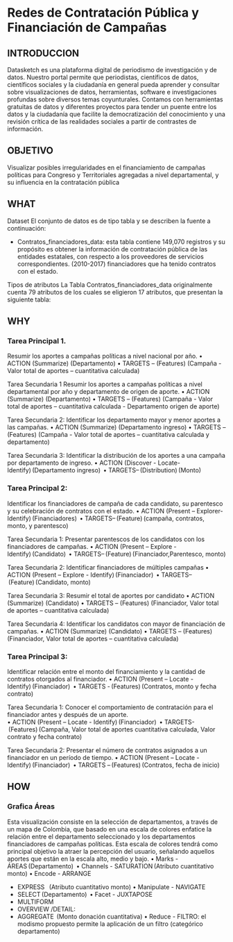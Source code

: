 # Redes de Contratación Pública y Financiación de Campañas 

## INTRODUCCION
 
Datasketch es una plataforma digital de periodismo de investigación y de datos. Nuestro portal permite que periodistas, científicos de datos, científicos sociales y la ciudadanía en general pueda aprender y consultar sobre visualizaciones de datos, herramientas, software e investigaciones profundas sobre diversos temas coyunturales. Contamos con herramientas gratuitas de datos y diferentes proyectos para tender un puente entre los datos y la ciudadanía que facilite la democratización del conocimiento y una revisión crítica de las realidades sociales a partir de contrastes de información.

## OBJETIVO
Visualizar posibles irregularidades en el financiamiento de campañas políticas para Congreso y Territoriales agregadas a nivel departamental, y su influencia en la contratación pública


## WHAT
Dataset
El conjunto de datos es de tipo tabla y se describen la fuente a continuación:
-	Contratos_financiadores_data: esta tabla contiene 149,070 registros y su propósito es obtener la información de contratación pública de las entidades estatales, con respecto a los proveedores de servicios correspondientes. (2010-2017) financiadores que ha tenido contratos con el estado.

Tipos de atributos
La Tabla Contratos_financiadores_data originalmente cuenta  79 atributos de los cuales se eligieron 17 atributos, que presentan la siguiente tabla:


## WHY
### Tarea Principal 1.
Resumir los aportes a campañas políticas a nivel nacional por año.
•	ACTION (Summarize) (Departamento) 
•	TARGETS – (Features) (Campaña - Valor total de aportes – cuantitativa calculada) 

Tarea Secundaria 1
Resumir los aportes a campañas políticas a nivel departamental por año y departamento de origen de aporte.
•	ACTION (Summarize) (Departamento) 
•	TARGETS – (Features) (Campaña - Valor total de aportes – cuantitativa calculada - Departamento origen de aporte) 

Tarea Secundaria 2:
Identificar los departamento mayor y menor aportes a las campañas.
•	ACTION (Summarize) (Departamento ingreso) 
•	TARGETS – (Features) (Campaña - Valor total de aportes – cuantitativa calculada y departamento) 

Tarea Secundaria 3:
Identificar la distribución de los aportes a una campaña por departamento de ingreso.
•	ACTION (Discover - Locate- Identify) (Departamento ingreso)  
•	TARGETS– (Distribution) (Monto)

### Tarea Principal 2: 
Identificar los financiadores de campaña de cada candidato, su parentesco y su celebración de contratos con el estado.
•	ACTION (Present – Explorer- Identify) (Financiadores)  
•	TARGETS– (Feature) (campaña, contratos, monto, y parentesco)

Tarea Secundaria 1: 
Presentar parentescos de los candidatos con los financiadores de campañas. 
•	ACTION (Present – Explore - Identify) (Candidato)  
•	TARGETS– (Feature) (Financiador,Parentesco, monto)

Tarea Secundaria 2: 
Identificar financiadores de múltiples campañas
•	ACTION (Present – Explore - Identify) (Financiador)  
•	TARGETS– (Feature) (Candidato, monto)

Tarea Secundaria 3: 
Resumir el total de aportes por candidato 
•	ACTION (Summarize) (Candidato) 
•	TARGETS – (Features) (Financiador, Valor total de aportes – cuantitativa calculada) 

Tarea Secundaria 4: 
Identificar los candidatos con mayor de financiación de campañas.
•	ACTION (Summarize) (Candidato) 
•	TARGETS – (Features) (Financiador, Valor total de aportes – cuantitativa calculada) 

### Tarea Principal 3: 
Identificar relación entre el monto del financiamiento y la cantidad de contratos otorgados al financiador. 
•	ACTION (Present – Locate - Identify) (Financiador)  
•	TARGETS - (Features) (Contratos, monto y fecha contrato)

Tarea Secundaria 1: 
Conocer el comportamiento de contratación para el financiador antes y después de un aporte.  
•	ACTION (Present – Locate - Identify) (Financiador)  
•	TARGETS- (Features) (Campaña, Valor total de aportes cuantitativa calculada, Valor contrato y fecha contrato)

Tarea Secundaria 2: 
Presentar el número de contratos asignados a un financiador en un período de tiempo.
•	ACTION (Present – Locate - Identify) (Financiador)  
•	TARGETS – (Features) (Contratos, fecha de inicio)


## HOW
###	Grafica Áreas
Esta visualización consiste en la selección de departamentos, a través de un mapa de Colombia, que basado en una escala de colores enfatice la relación entre el departamento seleccionado y los departamentos financiadores de campañas políticas. Esta escala de colores tendrá como principal objetivo la atraer la percepción del usuario, señalando aquellos aportes que están en la escala alto, medio y bajo.
•	Marks	-	ÁREAS (Departamento) 
•	Channels	-	SATURATION (Atributo cuantitativo monto)
•	Encode	-	ARRANGE 
-	EXPRESS   (Atributo cuantitativo monto)
•	Manipulate	-	NAVIGATE 
-	SELECT (Departamento) 
•	Facet	-	JUXTAPOSE 
-	MULTIFORM
-	OVERVIEW /DETAIL:
-	AGGREGATE  (Monto donación cuantitativa)
•	Reduce	-	FILTRO: el modismo propuesto permite la aplicación de un filtro (categórico departamento)




